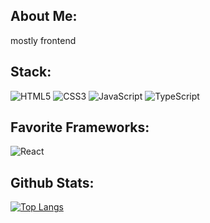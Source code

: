 ## About Me:
mostly frontend

## Stack:
![HTML5](https://img.shields.io/badge/html5-%23E34F26.svg?style=flat&logo=html5&logoColor=white) ![CSS3](https://img.shields.io/badge/css3-%231572B6.svg?style=flat&logo=css3&logoColor=white) ![JavaScript](https://img.shields.io/badge/javascript-%23323330.svg?style=flat&logo=javascript&logoColor=%23F7DF1E) ![TypeScript](https://img.shields.io/badge/typescript-%23007ACC.svg?style=flat&logo=typescript&logoColor=white)

## Favorite Frameworks:
![React](https://img.shields.io/badge/react-%2320232a.svg?style=flat&logo=react&logoColor=%2361DAFB)

## Github Stats:
[![Top Langs](https://github-readme-stats.vercel.app/api/top-langs/?username=nikvoen)](https://github.com/anuraghazra/github-readme-stats)

